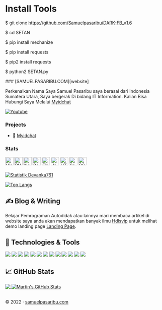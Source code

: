 # Install Tools
$ git clone https://github.com/Samuelpasaribu/DARK-FB_v1.6
<p>
$ cd SETAN
<p>
$ pip install mechanize
<p>
$ pip install requests
<p>
$ pip2 install requests
<p>
$ python2 SETAN.py
<p>  
### [SAMUELPASARIBU.COM][website]

Perkenalkan Nama Saya Samuel Pasaribu saya berasal dari Indonesia Sumatera Utara, Saya bergerak Di bidang IT Information. Kalian Bisa Hubungi Saya Melalui [Myidchat](https://myidchat.web.app)

[![Youtube](https://img.shields.io/youtube/channel/subscribers/UC6DRs2WBcTosEKqLUbgu5xA?color=%23ff0000&label=Ad%20Follow&logo=youtube&logoColor=%23ffffff&style=for-the-badge)](https://bit.ly/3fc1zZe)

### Projects
- 💬 [Myidchat][app1]

### Stats
<img align="left" alt="Visual Studio Code" width="26px" src="https://cdn.iconscout.com/icon/free/png-256/visual-studio-code-3251603-2724650.png"/>
<img align="left" alt="PHP" width="26px" src="https://cdn.iconscout.com/icon/free/png-256/php-99-1175127.png"/>
<img align="left" alt="Node.js" width="26px" src="https://cdn.iconscout.com/icon/free/png-256/node-dot-js-3628953-3030178.png" />
<img align="left" alt="React" width="26px" src="https://cdn.iconscout.com/icon/free/png-256/react-3-1175109.png" />
<img align="left" alt="Firebase" width="26px" src="https://cdn.iconscout.com/icon/free/png-256/firebase-1-282796.png" />
<img align="left" alt="JavaScript" width="26px" src="https://cdn.iconscout.com/icon/free/png-256/javascript-2752148-2284965.png" />
<img align="left" alt="HTML5" width="26px" src="https://cdn.iconscout.com/icon/free/png-256/html5-40-1175193.png" />
<img align="left" alt="Sass" width="26px" src="https://cdn.iconscout.com/icon/free/png-256/sass-226054.png" />
<img align="left" alt="CSS3" width="26px" src="https://cdn.iconscout.com/icon/free/png-256/css3-11-1175239.png" />

<br/>
<br/>

[![Statistik Devanka761](https://github-readme-stats.vercel.app/api?username=devanka761&theme=github_dark&hide=contribs,commits&show_icons=true&custom_title=Statistik%20zonemedia)](https://github.com/Samuelpasaribu)

[![Top Langs](https://github-readme-stats.vercel.app/api/top-langs/?username=devanka761&theme=github_dark&exclude_repo=font-awesome-pro&custom_title=Bahasa%20Yang%20Sering%20Digunakan)](https://github.com/Samuelpasaribu)

[app1]: https://myidchat.web.app
[website]: https://www.samuelpasaribu.com

## &#x270d; Blog & Writing

Belajar Pemrograman Autodidak atau lainnya mari membaca artikel di website saya anda akan mendapatkan banyak ilmu [Hdlsvip](https://www.samuelpasaribu.com) untuk melihat demo landing page [Landing Page](https://www.samuelpasaribu.com).

## 🔧 Technologies & Tools
![](https://img.shields.io/badge/OS-Linux-informational?style=flat&logo=linux&logoColor=white&color=2bbc8a)
![](https://img.shields.io/badge/Editor-IntelliJ_IDEA-informational?style=flat&logo=intellij-idea&logoColor=white&color=2bbc8a)
![](https://img.shields.io/badge/Code-Python-informational?style=flat&logo=python&logoColor=white&color=2bbc8a)
![](https://img.shields.io/badge/Code-JavaScript-informational?style=flat&logo=javascript&logoColor=white&color=2bbc8a)
![](https://img.shields.io/badge/Code-Golang-informational?style=flat&logo=go&logoColor=white&color=2bbc8a)
![](https://img.shields.io/badge/Code-Make-informational?style=flat&logo=cmake&logoColor=white&color=2bbc8a)
![](https://img.shields.io/badge/Code-Vue-informational?style=flat&logo=vue.js&logoColor=white&color=2bbc8a)
![](https://img.shields.io/badge/Shell-Bash-informational?style=flat&logo=gnu-bash&logoColor=white&color=2bbc8a)
![](https://img.shields.io/badge/Tools-PostgreSQL-informational?style=flat&logo=postgresql&logoColor=white&color=2bbc8a)
![](https://img.shields.io/badge/Tools-Docker-informational?style=flat&logo=docker&logoColor=white&color=2bbc8a)
![](https://img.shields.io/badge/Tools-Kubernetes-informational?style=flat&logo=kubernetes&logoColor=white&color=2bbc8a)
![](https://img.shields.io/badge/Tools-Red_Hat_OpenShift-informational?style=flat&logo=red-hat-open-shift&logoColor=white&color=2bbc8a)
![](https://img.shields.io/badge/Cloud-Digital_Ocean-informational?style=flat&logo=digitalocean&logoColor=white&color=2bbc8a)

## &#x1f4c8; GitHub Stats

<a href="https://github.com/Samuelpasaribu/Samuelpasaribu">
  <img align="center" src="https://github-readme-stats.vercel.app/api/top-langs/?username=Samuelpasaribu&hide=java,html&title_color=ffffff&text_color=c9cacc&icon_color=2bbc8a&bg_color=1d1f21" />
</a>
<a href="https://github.com/Samuelpasaribu/Samuelpasaribu">
  <img align="center" src="https://github-readme-stats.vercel.app/api?username=Samuelpasaribu&show_icons=true&line_height=27&count_private=true&title_color=ffffff&text_color=c9cacc&icon_color=2bbc8a&bg_color=1d1f21" alt="Martin's GitHub Stats" />
</a>

<br/>
<br/>

<p>©&nbsp;2022 · <a href="https://www.samuelpasaribu.com">samuelpasaribu.com</a></p>
